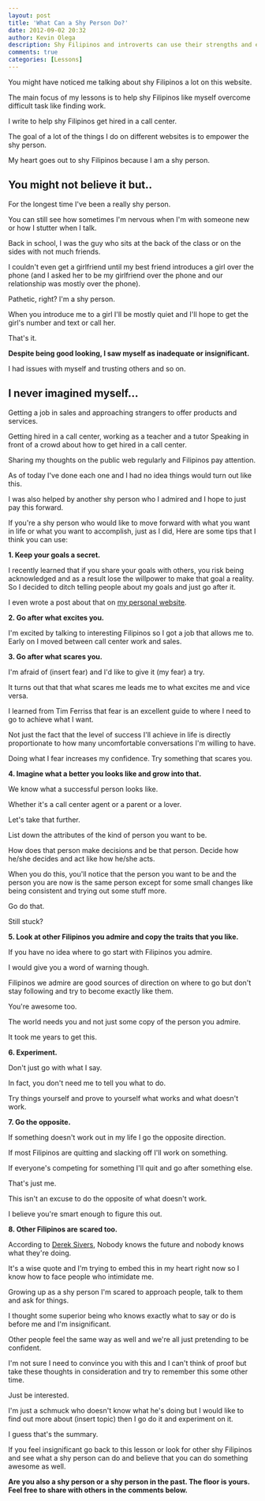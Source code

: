 ```yaml
---
layout: post
title: 'What Can a Shy Person Do?'
date: 2012-09-02 20:32
author: Kevin Olega
description: Shy Filipinos and introverts can use their strengths and earn more money and opportunities in extrovert or Filipinos focused careers like call center jobs.
comments: true
categories: [Lessons]
---
```

You might have noticed me talking about shy Filipinos a lot on this website. 

The main focus of my lessons is to help shy Filipinos like myself overcome difficult task like finding work.

I write to help shy Filipinos get hired in a call center. 

The goal of a lot of the things I do on different websites is to empower the shy person. 

My heart goes out to shy Filipinos because I am a shy person.

## You might not believe it but..

For the longest time I've been a really shy person. 

You can still see how sometimes I'm nervous when I'm with someone new or how I stutter when I talk. 

Back in school, I was the guy who sits at the back of the class or on the sides with not much friends. 

I couldn't even get a girlfriend until my best friend introduces a girl over the phone (and I asked her to be my girlfriend over the phone and our relationship was mostly over the phone). 

Pathetic, right? I'm a shy person. 

When you introduce me to a girl I'll be mostly quiet and I'll hope to get the girl's number and text or call her. 

That's it.

**Despite being good looking, I saw myself as inadequate or insignificant.**

I had issues with myself and trusting others and so on.

## I never imagined myself...

Getting a job in sales and approaching strangers to offer products and services. 

Getting hired in a call center, working as a teacher and a tutor Speaking in front of a crowd about how to get hired in a call center. 

Sharing my thoughts on the public web regularly and Filipinos pay attention. 

As of today I've done each one and I had no idea things would turn out like this. 

I was also helped by another shy person who I admired and I hope to just pay this forward. 

If you're a shy person who would like to move forward with what you want in life or what you want to accomplish, just as I did, Here are some tips that I think you can use: 

**1. Keep your goals a secret.** 

I recently learned that if you share your goals with others, you risk being acknowledged and as a result lose the willpower to make that goal a reality. So I decided to ditch telling people about my goals and just go after it. 

I even wrote a post about that on [my personal website](http://minimalchanges.com/why-keep-goals-secret/). 

**2. Go after what excites you.** 

I'm excited by talking to interesting Filipinos so I got a job that allows me to. Early on I moved between call center work and sales. 

**3. Go after what scares you.** 

I'm afraid of (insert fear) and I'd like to give it (my fear) a try. 

It turns out that that what scares me leads me to what excites me and vice versa. 

I learned from Tim Ferriss that fear is an excellent guide to where I need to go to achieve what I want. 

Not just the fact that the level of success I'll achieve in life is directly proportionate to how many uncomfortable conversations I'm willing to have. 

Doing what I fear increases my confidence. Try something that scares you. 

**4. Imagine what a better you looks like and grow into that.** 

We know what a successful person looks like. 

Whether it's a call center agent or a parent or a lover. 

Let's take that further. 

List down the attributes of the kind of person you want to be. 

How does that person make decisions and be that person. Decide how he/she decides and act like how he/she acts. 

When you do this, you'll notice that the person you want to be and the person you are now is the same person except for some small changes like being consistent and trying out some stuff more. 

Go do that. 

Still stuck? 

**5. Look at other Filipinos you admire and copy the traits that you like.** 

If you have no idea where to go start with Filipinos you admire. 

I would give you a word of warning though. 

Filipinos we admire are good sources of direction on where to go but don't stay following and try to become exactly like them. 

You're awesome too. 

The world needs you and not just some copy of the person you admire. 

It took me years to get this. 

**6. Experiment.**

Don't just go with what I say. 

In fact, you don't need me to tell you what to do. 

Try things yourself and prove to yourself what works and what doesn't work. 

**7. Go the opposite.**

If something doesn't work out in my life I go the opposite direction. 

If most Filipinos are quitting and slacking off I'll work on something. 

If everyone's competing for something I'll quit and go after something else. 

That's just me. 

This isn't an excuse to do the opposite of what doesn't work. 

I believe you're smart enough to figure this out. 

**8. Other Filipinos are scared too.**

According to [Derek Sivers](http://sivers.org), Nobody knows the future and nobody knows what they're doing. 

It's a wise quote and I'm trying to embed this in my heart right now so I know how to face people who intimidate me. 

Growing up as a shy person I'm scared to approach people, talk to them and ask for things. 

I thought some superior being who knows exactly what to say or do is before me and I'm insignificant. 

Other people feel the same way as well and we're all just pretending to be confident. 

I'm not sure I need to convince you with this and I can't think of proof but take these thoughts in consideration and try to remember this some other time.

Just be interested. 

I'm just a schmuck who doesn't know what he's doing but I would like to find out more about (insert topic) then I go do it and experiment on it. 

I guess that's the summary. 

If you feel insignificant go back to this lesson or look for other shy Filipinos and see what a shy person can do and believe that you can do something awesome as well. 

**Are you also a shy person or a shy person in the past. The floor is yours. Feel free to share with others in the comments below.**
